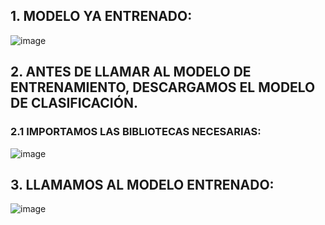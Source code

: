 ## 1. MODELO YA ENTRENADO:
![image](https://github.com/GleiderCastro/Trabajo_Final_IA_2023_02/assets/81375850/87526f4f-4eb8-4dac-b467-63fbc6ae2c54)

## 2. ANTES DE LLAMAR AL MODELO DE ENTRENAMIENTO, DESCARGAMOS EL MODELO DE CLASIFICACIÓN.
### 2.1 IMPORTAMOS LAS BIBLIOTECAS NECESARIAS:
![image](https://github.com/GleiderCastro/Trabajo_Final_IA_2023_02/assets/81375850/4b75ddbc-0670-44e4-9c1a-4cb8e127c093)


## 3. LLAMAMOS AL MODELO ENTRENADO:

![image](https://github.com/GleiderCastro/Trabajo_Final_IA_2023_02/assets/81375850/ec47ebf5-ab2a-440d-9cb3-d38fc1cdfc83)

